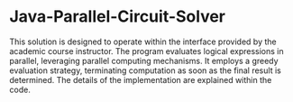 # Java-Parallel-Circuit-Solver
This solution is designed to operate within the interface provided by the academic course instructor. The program evaluates logical expressions in parallel, leveraging parallel computing mechanisms. It employs a greedy evaluation strategy, terminating computation as soon as the final result is determined. The details of the implementation are explained within the code.

